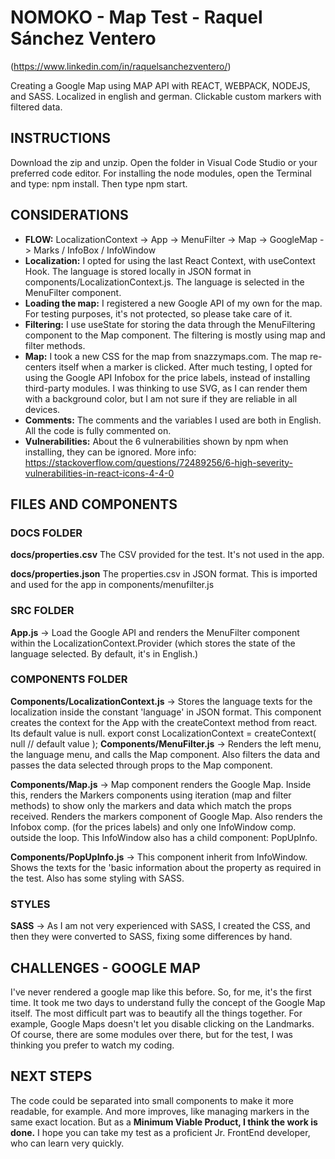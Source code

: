 # NOMOKO - Map Test - Raquel Sánchez Ventero

(https://www.linkedin.com/in/raquelsanchezventero/)


Creating a Google Map using MAP API with REACT, WEBPACK, NODEJS, and SASS.
Localized in english and german. Clickable custom markers with filtered data.

## INSTRUCTIONS

Download the zip and unzip. Open the folder in Visual Code Studio or your preferred code editor.
For installing the node modules, open the Terminal and type: npm install.
Then type npm start.

## CONSIDERATIONS

* **FLOW:** LocalizationContext -> App -> MenuFilter -> Map -> GoogleMap -> Marks / InfoBox / InfoWindow
* **Localization:** I opted for using the last React Context, with useContext Hook. The language is stored locally in JSON format in components/LocalizationContext.js. The language is selected in the MenuFilter component.
* **Loading the map:** I registered a new Google API of my own for the map. For testing purposes, it's not protected,
so please take care of it.
* **Filtering:** I use useState for storing the data through the MenuFiltering component to the Map component.
The filtering is mostly using map and filter methods.
* **Map:** I took a new CSS for the map from snazzymaps.com. The map re-centers itself when a marker is clicked.
After much testing, I opted for using the Google API Infobox for the price labels, instead of installing third-party modules. I was thinking to use SVG, as I can render them with a background color, but I am not sure if they are reliable in all devices.
* **Comments:** The comments and the variables I used are both in English. All the code is fully commented on.
* **Vulnerabilities:** About the 6 vulnerabilities shown by npm when installing, they can be ignored. More info: https://stackoverflow.com/questions/72489256/6-high-severity-vulnerabilities-in-react-icons-4-4-0

## FILES AND COMPONENTS

### DOCS FOLDER 

**docs/properties.csv** The CSV provided for the test. It's not used in the app.

**docs/properties.json** The properties.csv in JSON format. This is imported and used for the app in components/menufilter.js

### SRC FOLDER

**App.js** -> Load the Google API and renders the MenuFilter component within the LocalizationContext.Provider (which stores the state of the language selected. By default, it's in English.)

### COMPONENTS FOLDER

**Components/LocalizationContext.js** -> Stores the language texts for the localization inside the constant 'language' in JSON format. This component creates the context for the App with the createContext method from  react. Its default value is null.
export const LocalizationContext = createContext(
  null // default value
);
**Components/MenuFilter.js** -> Renders the left menu, the language menu, and calls the Map component. Also filters the data and passes the data selected through props to the Map component.

**Components/Map.js** -> Map component renders the Google Map. Inside this, renders the Markers components using iteration (map and filter methods) to show only the markers and data which match the props received. Renders the markers component of Google Map. Also renders the Infobox comp. (for the prices labels) and only one InfoWindow comp. outside the loop. This InfoWindow also has a child component: PopUpInfo.

**Components/PopUpInfo.js** -> This component inherit from InfoWindow. Shows the texts for the 'basic information about the property as required in the test. Also has some styling with SASS.

### STYLES

**SASS** -> As I am not very experienced with SASS, I created the CSS, and then they were converted to SASS, fixing some differences by hand.

## CHALLENGES - GOOGLE MAP

I've never rendered a google map like this before. So, for me, it's the first time. It took me two days to understand fully the concept of the Google Map itself. The most difficult part was to beautify all the things together. For example, Google Maps doesn't let you disable clicking on the Landmarks. Of course, there are some modules over there, but for the test, I was thinking you prefer to watch my coding.

## NEXT STEPS

The code could be separated into small components to make it more readable, for example. And more improves, like managing markers in the same exact location.
But as a **Minimum Viable Product, I think the work is done.**
I hope you can take my test as a proficient Jr. FrontEnd developer, who can learn very quickly.

